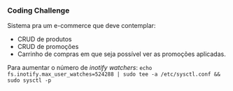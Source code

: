### Coding Challenge

Sistema pra um e-commerce que deve contemplar: 

- CRUD de produtos 
- CRUD de promoções 
- Carrinho de compras em que seja possível ver as promoções aplicadas.





Para aumentar o número de *inotify watchers*: 
`echo fs.inotify.max_user_watches=524288 | sudo tee -a /etc/sysctl.conf && sudo sysctl -p`